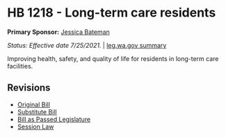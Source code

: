 # HB 1218 - Long-term care residents
**Primary Sponsor:** [Jessica Bateman](/person/leg/jessica.bateman.md)

*Status: Effective date 7/25/2021.* | [leg.wa.gov summary](https://app.leg.wa.gov/billsummary?BillNumber=1218&Year=2021)

Improving health, safety, and quality of life for residents in long-term care facilities.

## Revisions
* [Original Bill](1/)
* [Substitute Bill](S/)
* [Bill as Passed Legislature](S.PL/)
* [Session Law](S.SL/)
